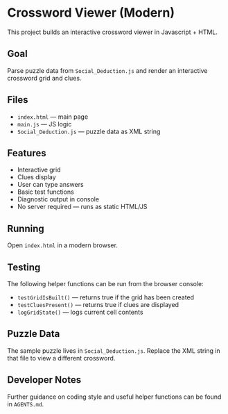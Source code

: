 # Crossword Viewer (Modern)

This project builds an interactive crossword viewer in Javascript + HTML.

## Goal

Parse puzzle data from `Social_Deduction.js` and render an interactive crossword grid and clues.

## Files

- `index.html` — main page
- `main.js` — JS logic
- `Social_Deduction.js` — puzzle data as XML string

## Features

- Interactive grid
- Clues display
- User can type answers
- Basic test functions
- Diagnostic output in console
- No server required — runs as static HTML/JS

## Running

Open `index.html` in a modern browser.

## Testing

The following helper functions can be run from the browser console:

- `testGridIsBuilt()` — returns true if the grid has been created
- `testCluesPresent()` — returns true if clues are displayed
- `logGridState()` — logs current cell contents

## Puzzle Data

The sample puzzle lives in `Social_Deduction.js`. Replace the XML string in that file to view a different crossword.

## Developer Notes

Further guidance on coding style and useful helper functions can be found in `AGENTS.md`.
